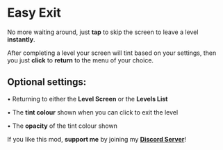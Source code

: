 # Easy Exit

No more waiting around, just **<cy>tap</c>** to skip the screen to leave a level **<cg>instantly</c>**.

After completing a level your screen will tint based on your settings, then you just **<cy>click</c>** to **<cp>return</c>** to the menu of your choice.

## <cr>Optional settings:</c>

• Returning to either the **<cp>Level Screen</c>** or the **<cp>Levels List</c>**

• The **<cg>tint colour</c>** shown when you can click to exit the level

• The **<cy>opacity</c>** of the tint colour shown

If you like this mod, **<co>support me</c>** by joining my **[Discord Server](https://discord.gg/JvTAk5rJ2p)**!
